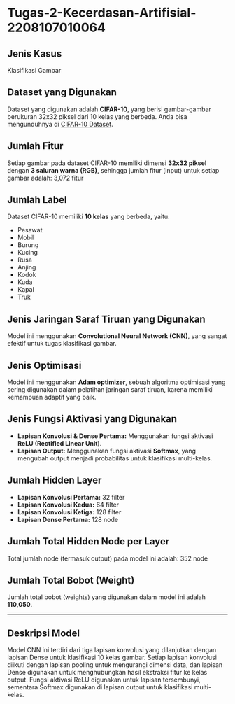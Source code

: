 # Tugas-2-Kecerdasan-Artifisial-2208107010064

## Jenis Kasus
Klasifikasi Gambar

## Dataset yang Digunakan
Dataset yang digunakan adalah **CIFAR-10**, yang berisi gambar-gambar berukuran 32x32 piksel dari 10 kelas yang berbeda. Anda bisa mengunduhnya di [CIFAR-10 Dataset](https://www.cs.toronto.edu/~kriz/cifar.html).

## Jumlah Fitur
Setiap gambar pada dataset CIFAR-10 memiliki dimensi **32x32 piksel** dengan **3 saluran warna (RGB)**, sehingga jumlah fitur (input) untuk setiap gambar adalah: 3,072 fitur


## Jumlah Label
Dataset CIFAR-10 memiliki **10 kelas** yang berbeda, yaitu:
- Pesawat
- Mobil
- Burung
- Kucing
- Rusa
- Anjing
- Kodok
- Kuda
- Kapal
- Truk

## Jenis Jaringan Saraf Tiruan yang Digunakan
Model ini menggunakan **Convolutional Neural Network (CNN)**, yang sangat efektif untuk tugas klasifikasi gambar.

## Jenis Optimisasi
Model ini menggunakan **Adam optimizer**, sebuah algoritma optimisasi yang sering digunakan dalam pelatihan jaringan saraf tiruan, karena memiliki kemampuan adaptif yang baik.

## Jenis Fungsi Aktivasi yang Digunakan
- **Lapisan Konvolusi & Dense Pertama:** Menggunakan fungsi aktivasi **ReLU (Rectified Linear Unit)**.
- **Lapisan Output:** Menggunakan fungsi aktivasi **Softmax**, yang mengubah output menjadi probabilitas untuk klasifikasi multi-kelas.

## Jumlah Hidden Layer
- **Lapisan Konvolusi Pertama:** 32 filter
- **Lapisan Konvolusi Kedua:** 64 filter
- **Lapisan Konvolusi Ketiga:** 128 filter
- **Lapisan Dense Pertama:** 128 node

## Jumlah Total Hidden Node per Layer
Total jumlah node (termasuk output) pada model ini adalah: 352 node

## Jumlah Total Bobot (Weight)
Jumlah total bobot (weights) yang digunakan dalam model ini adalah **110,050**.

-----------------------------

## Deskripsi Model
Model CNN ini terdiri dari tiga lapisan konvolusi yang dilanjutkan dengan lapisan Dense untuk klasifikasi 10 kelas gambar. Setiap lapisan konvolusi diikuti dengan lapisan pooling untuk mengurangi dimensi data, dan lapisan Dense digunakan untuk menghubungkan hasil ekstraksi fitur ke kelas output. Fungsi aktivasi ReLU digunakan untuk lapisan tersembunyi, sementara Softmax digunakan di lapisan output untuk klasifikasi multi-kelas.



